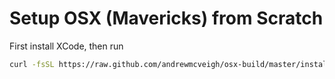 # Setup OSX (Mavericks) from Scratch

First install XCode, then run

```bash
curl -fsSL https://raw.github.com/andrewmcveigh/osx-build/master/install.sh | bash
```

